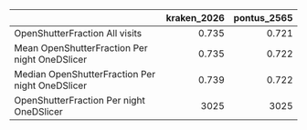 |                                                 |   kraken_2026 |   pontus_2565 |
|:------------------------------------------------|--------------:|--------------:|
| OpenShutterFraction All visits                  |         0.735 |         0.721 |
| Mean OpenShutterFraction Per night OneDSlicer   |         0.735 |         0.722 |
| Median OpenShutterFraction Per night OneDSlicer |         0.739 |         0.722 |
| OpenShutterFraction Per night OneDSlicer        |      3025     |      3025     |
